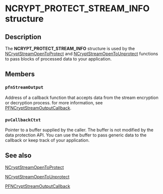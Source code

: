 # NCRYPT_PROTECT_STREAM_INFO structure

## Description

The **NCRYPT_PROTECT_STREAM_INFO** structure is used by the [NCryptStreamOpenToProtect](https://learn.microsoft.com/windows/desktop/api/ncryptprotect/nf-ncryptprotect-ncryptstreamopentoprotect) and [NCryptStreamOpenToUnprotect](https://learn.microsoft.com/windows/desktop/api/ncryptprotect/nf-ncryptprotect-ncryptstreamopentounprotect) functions to pass blocks of processed data to your application.

## Members

### `pfnStreamOutput`

Address of a callback function that accepts data from the stream encryption or decryption process. for more information, see [PFNCryptStreamOutputCallback](https://learn.microsoft.com/windows/desktop/api/ncryptprotect/nc-ncryptprotect-pfncryptstreamoutputcallback).

### `pvCallbackCtxt`

Pointer to a buffer supplied by the caller. The buffer is not modified by the data protection API. You can use the buffer to pass generic data to the callback or keep track of your application.

## See also

[NCryptStreamOpenToProtect](https://learn.microsoft.com/windows/desktop/api/ncryptprotect/nf-ncryptprotect-ncryptstreamopentoprotect)

[NCryptStreamOpenToUnprotect](https://learn.microsoft.com/windows/desktop/api/ncryptprotect/nf-ncryptprotect-ncryptstreamopentounprotect)

[PFNCryptStreamOutputCallback](https://learn.microsoft.com/windows/win32/api/ncryptprotect/nc-ncryptprotect-pfncryptstreamoutputcallback)